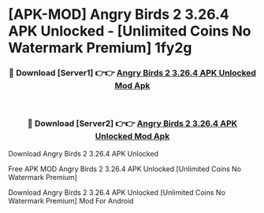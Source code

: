 # [APK-MOD] Angry Birds 2 3.26.4 APK Unlocked - [Unlimited Coins No Watermark Premium] 1fy2g



<div align="center">
<h3>🔴 Download [Server1] 👉👉 <a href="https://momento.my/?title=Angry_Birds_2_3.26.4_APK_Unlocked">Angry Birds 2 3.26.4 APK Unlocked Mod Apk</a></h3><br>

<h3>🔴 Download [Server2] 👉👉 <a href="https://momento.my/?title=Angry_Birds_2_3.26.4_APK_Unlocked">Angry Birds 2 3.26.4 APK Unlocked Mod Apk</a></h3>
</div>



Download Angry Birds 2 3.26.4 APK Unlocked 

Free APK MOD Angry Birds 2 3.26.4 APK Unlocked [Unlimited Coins No Watermark Premium]

Download Angry Birds 2 3.26.4 APK Unlocked [Unlimited Coins No Watermark Premium] Mod For Android
